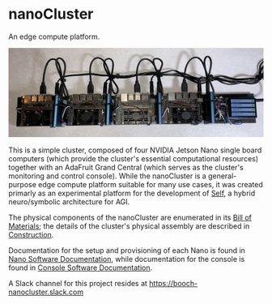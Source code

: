 # nanoCluster
An edge compute platform.

<img src="/Documentation/Images/top.jpg" alt="nanoCluster">

This is a simple cluster, composed of four NVIDIA Jetson Nano single board computers (which provide the cluster's essential computational resources) together with an AdaFruit Grand Central (which serves as the cluster's monitoring and control console). While the nanoCluster is a general-purpose edge compute platform suitable for many use cases, it was created primarly as an experimental platform for the development of <a href="https://github.com/booch-self/self">Self</a>, a hybrid neuro/symbolic architecture for AGI.

The physical components of the nanoCluster are enumerated in its <a href="/Documentation/Bill%20of%20Materials.md">Bill of Materials</a>; the details of the cluster's physical assembly are described in <a href="/Documentation/Construction.md">Construction</a>.

Documentation for the setup and provisioning of each Nano is found in <a href="/Documentation/Nano%20Software%20Documentation.md">Nano Software Documentation</a>, while documentation for the console is found in <a href="/Documentation/Console%20Software%20Documentation.md">Console Software Documentation</a>.

A Slack channel for this project resides at https://booch-nanocluster.slack.com
